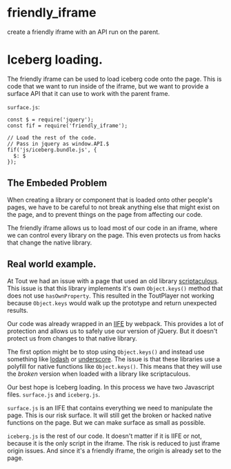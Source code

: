 # friendly_iframe
create a friendly iframe with an API run on the parent.

# Iceberg loading.
The friendly iframe can be used to load iceberg code onto the page. This is code that we want to run inside of the iframe, but we want to provide a surface API that it can use to work with the parent frame.

`surface.js`:
```
const $ = require('jquery');
const fif = require('friendly_iframe');

// Load the rest of the code.
// Pass in jquery as window.API.$
fif('js/iceberg.bundle.js', {
  $: $
});
```

## The Embeded Problem
When creating a library or component that is loaded onto other people's pages, we have to be careful to not break anything else that might exist on the page, and to prevent things on the page from affecting our code.

The friendly iframe allows us to load most of our code in an iframe, where we can control every library on the page. This even protects us from hacks that change the native library.

## Real world example.
At Tout we had an issue with a page that used an old library [scriptaculous](https://script.aculo.us/). This issue is that this library implements it's own `Object.keys()` method that does not use `hasOwnProperty`. This resulted in the ToutPlayer not working because `Object.keys` would walk up the prototype and return unexpected results.

Our code was already wrapped in an [IIFE](http://benalman.com/news/2010/11/immediately-invoked-function-expression/) by webpack. This provides a lot of protection and allows us to safely use our version of jQuery. But it doesn't protect us from changes to that native library.

The first option might be to stop using `Object.keys()` and instead use something like [lodash](https://lodash.com/docs) or [underscore](http://underscorejs.org/). The issue is that these libraries use a  polyfill for native functions like `Object.keys()`. This means that they will use the *broken* version when loaded with a library like scriptaculous.

Our best hope is Iceberg loading. In this process we have two Javascript files. `surface.js` and `iceberg.js`.

`surface.js` is an IIFE that contains everything we need to manipulate the page. This is our risk surface. It will still get the broken or hacked native functions on the page. But we can make surface as small as possible.

`iceberg.js` is the rest of our code. It doesn't matter if it is IIFE or not, because it is the only script in the iframe. The risk is reduced to just iframe origin issues. And since it's a friendly iframe, the origin is already set to the page.
